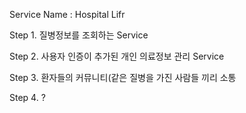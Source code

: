 Service Name : Hospital Lifr

Step 1. 질병정보를 조회하는 Service

Step 2. 사용자 인증이 추가된 개인 의료정보 관리 Service

Step 3. 환자들의 커뮤니티(같은 질병을 가진 사람들 끼리 소통

Step 4. ?
